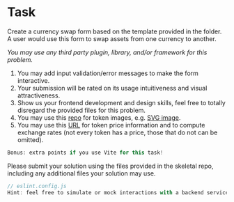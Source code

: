 # Task

Create a currency swap form based on the template provided in the folder. A user would use this form to swap assets from one currency to another.

*You may use any third party plugin, library, and/or framework for this problem.*

1. You may add input validation/error messages to make the form interactive.
2. Your submission will be rated on its usage intuitiveness and visual attractiveness.
3. Show us your frontend development and design skills, feel free to totally disregard the provided files for this problem.
4. You may use this [repo](https://github.com/Switcheo/token-icons/tree/main/tokens) for token images, e.g. [SVG image](https://raw.githubusercontent.com/Switcheo/token-icons/main/tokens/SWTH.svg).
5. You may use this [URL](https://interview.switcheo.com/prices.json) for token price information and to compute exchange rates (not every token has a price, those that do not can be omitted).

```js
Bonus: extra points if you use Vite for this task!
```

Please submit your solution using the files provided in the skeletal repo, including any additional files your solution may use.

```js
// eslint.config.js
Hint: feel free to simulate or mock interactions with a backend service, e.g. implement a loading indicator with a timeout delay for the submit button is good enough.
```
